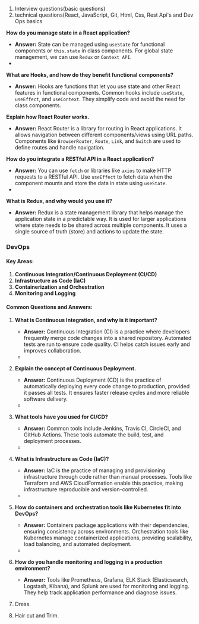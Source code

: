 
1. Interview questions(basic questions)
2. technical questions(React, JavaScript, Git, Html, Css, Rest Api's and Dev Ops basics

**How do you manage state in a React application?**
- **Answer:** State can be managed using `useState` for functional components or `this.state` in class components. For global state management, we can use `Redux` or `Context API`.
- 
**What are Hooks, and how do they benefit functional components?**
- **Answer:** Hooks are functions that let you use state and other React features in functional components. Common hooks include `useState`, `useEffect`, and `useContext`. They simplify code and avoid the need for class components.

**Explain how React Router works.**
- **Answer:** React Router is a library for routing in React applications. It allows navigation between different components/views using URL paths. Components like `BrowserRouter`, `Route`, `Link`, and `Switch` are used to define routes and handle navigation.

**How do you integrate a RESTful API in a React application?**
- **Answer:** You can use `fetch` or libraries like `axios` to make HTTP requests to a RESTful API. Use `useEffect` to fetch data when the component mounts and store the data in state using `useState`.
- 
**What is Redux, and why would you use it?**
- **Answer:** Redux is a state management library that helps manage the application state in a predictable way. It is used for larger applications where state needs to be shared across multiple components. It uses a single source of truth (store) and actions to update the state.

### DevOps

#### Key Areas:

1. **Continuous Integration/Continuous Deployment (CI/CD)**
2. **Infrastructure as Code (IaC)**
3. **Containerization and Orchestration**
4. **Monitoring and Logging**

#### Common Questions and Answers:

1. **What is Continuous Integration, and why is it important?**
    - **Answer:** Continuous Integration (CI) is a practice where developers frequently merge code changes into a shared repository. Automated tests are run to ensure code quality. CI helps catch issues early and improves collaboration.
    - 
1. **Explain the concept of Continuous Deployment.**
    - **Answer:** Continuous Deployment (CD) is the practice of automatically deploying every code change to production, provided it passes all tests. It ensures faster release cycles and more reliable software delivery.
    - 
1. **What tools have you used for CI/CD?**
    - **Answer:** Common tools include Jenkins, Travis CI, CircleCI, and GitHub Actions. These tools automate the build, test, and deployment processes.
    - 
1. **What is Infrastructure as Code (IaC)?**
    - **Answer:** IaC is the practice of managing and provisioning infrastructure through code rather than manual processes. Tools like Terraform and AWS CloudFormation enable this practice, making infrastructure reproducible and version-controlled.
    - 
1. **How do containers and orchestration tools like Kubernetes fit into DevOps?**
    - **Answer:** Containers package applications with their dependencies, ensuring consistency across environments. Orchestration tools like Kubernetes manage containerized applications, providing scalability, load balancing, and automated deployment.
    - 
1. **How do you handle monitoring and logging in a production environment?**
    - **Answer:** Tools like Prometheus, Grafana, ELK Stack (Elasticsearch, Logstash, Kibana), and Splunk are used for monitoring and logging. They help track application performance and diagnose issues.




2. Dress. 
3. Hair cut and Trim. 


 